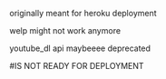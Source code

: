 originally meant for heroku deployment

welp might not work anymore

youtube_dl api maybeeee deprecated

#IS NOT READY FOR DEPLOYMENT
